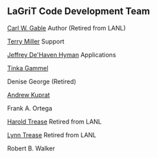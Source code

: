 LaGriT Code Development Team
----------------------------

[Carl W. Gable](http://www.lanl.gov/search-capabilities/profiles/carl-gable.shtml) Author (Retired from LANL)

[Terry Miller](http://www.lanl.gov/search-capabilities/profiles/terry-miller.shtml) Support

[Jeffrey De'Haven Hyman](http://www.lanl.gov/search-capabilities/profiles/jeffrey-hyman.shtml) Applications

[Tinka Gammel](http://public.lanl.gov/jtg/)

Denise George (Retired)

[Andrew Kuprat](http://www.pnnl.gov/science/staff/staff_info.asp?staff_num=7019)

Frank A. Ortega 

[Harold Trease](http://www.sysbio.org/resources/staff/trease.stm) Retired from LANL

[Lynn Trease](http://www.sysbio.org/resources/staff/l-trease.stm) Retired from LANL

Robert B. Walker

